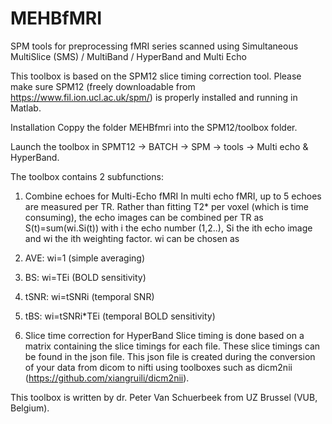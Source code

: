 # MEHBfMRI
SPM tools for preprocessing fMRI series scanned using Simultaneous MultiSlice (SMS) / MultiBand / HyperBand and Multi Echo

This toolbox is based on the SPM12 slice timing correction tool. Please make sure SPM12 (freely downloadable from https://www.fil.ion.ucl.ac.uk/spm/) is properly installed and running in Matlab.

Installation
Coppy the folder MEHBfmri into the SPM12/toolbox folder.

Launch the toolbox in SPMT12 -> BATCH -> SPM -> tools -> Multi echo & HyperBand.

The toolbox contains 2 subfunctions:
1. Combine echoes for Multi-Echo fMRI
In multi echo fMRI, up to 5 echoes are measured per TR. Rather than fitting T2* per voxel (which is time consuming), the echo images can be combined per TR as S(t)=sum(wi.Si(t)) with i the echo number (1,2..), Si the ith echo image and wi the ith weighting factor. wi can be chosen as
  1. AVE: wi=1 (simple averaging)
  2. BS: wi=TEi (BOLD sensitivity)
  3. tSNR: wi=tSNRi (temporal SNR)
  4. tBS: wi=tSNRi*TEi (temporal BOLD sensitivity)

2. Slice time correction for HyperBand
Slice timing is done based on a matrix containing the slice timings for each file. These slice timings can be found in the json file. This json file is created during the conversion of your data from dicom to nifti using toolboxes such as dicm2nii (https://github.com/xiangruili/dicm2nii).

This toolbox is written by dr. Peter Van Schuerbeek from UZ Brussel (VUB, Belgium). 
